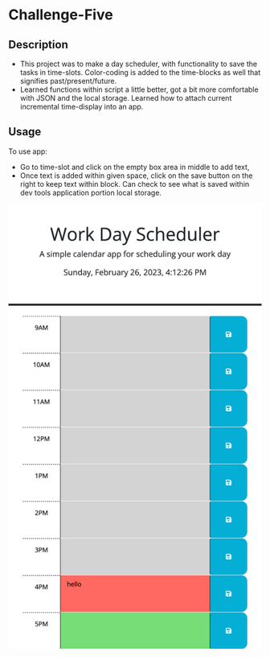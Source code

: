 # Challenge-Five

## Description

- This project was to make a day scheduler, with functionality to save the tasks in time-slots. Color-coding is added to the time-blocks as well that signifies past/present/future.
- Learned functions within script a little better, got a bit more comfortable with JSON and the local storage. Learned how to attach current incremental time-display into an app.

## Usage

To use app:

- Go to time-slot and click on the empty box area in middle to add text,
- Once text is added within given space, click on the save button on the right to keep text within block. Can check to see what is saved within dev tools application portion local storage.

![screen-shot](assets/_Users_sethleininger_Desktop_BOOTCAMP_Challenge-Five_index.html.png)
    
   

